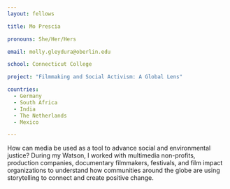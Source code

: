 ```yaml
---
layout: fellows

title: Mo Prescia

pronouns: She/Her/Hers

email: molly.gleydura@oberlin.edu

school: Connecticut College

project: "Filmmaking and Social Activism: A Global Lens"

countries:
  - Germany
  - South Africa
  - India
  - The Netherlands
  - Mexico

---
```


How can media be used as a tool to advance social and environmental justice? During my Watson, I worked with multimedia non-profits, production companies, documentary filmmakers, festivals, and film impact organizations to understand how communities around the globe are using storytelling to connect and create positive change.
